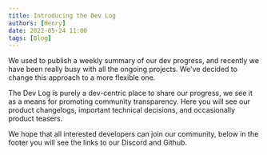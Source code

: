```yaml
---
title: Introducing the Dev Log
authors: [Henry]
date: 2022-05-24 11:00
tags: [Blog]
---
```


We used to publish a weekly summary of our dev progress, and recently we have been really busy with all the ongoing projects. We've decided to change this approach to a more flexible one.

The Dev Log is purely a dev-centric place to share our progress, we see it as a means for promoting community transparency. Here you will see our product changelogs, important technical decisions, and occasionally product teasers.

We hope that all interested developers can join our community, below in the footer you will see the links to our Discord and Github.

